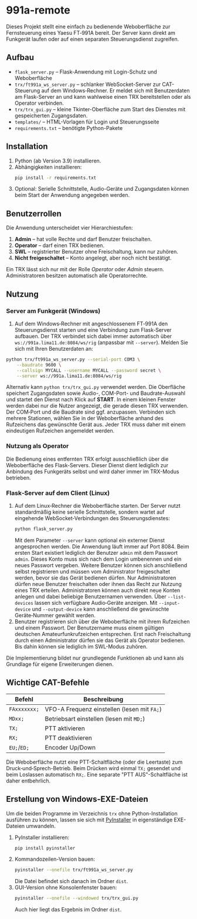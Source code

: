 # 991a-remote

Dieses Projekt stellt eine einfach zu bedienende Weboberfläche zur Fernsteuerung eines Yaesu FT‑991A bereit. Der Server kann direkt am Funkgerät laufen oder auf einen separaten Steuerungsdienst zugreifen.

## Aufbau

- `flask_server.py` – Flask-Anwendung mit Login-Schutz und Weboberfläche
- `trx/ft991a_ws_server.py` – schlanker WebSocket-Server zur CAT-Steuerung auf dem Windows‑Rechner. Er meldet sich mit Benutzerdaten am Flask-Server an und kann wahlweise einen TRX bereitstellen oder als Operator verbinden.
- `trx/trx_gui.py` – kleine Tkinter-Oberfläche zum Start des Dienstes mit gespeicherten Zugangsdaten.
- `templates/` – HTML-Vorlagen für Login und Steuerungsseite
- `requirements.txt` – benötigte Python-Pakete

## Installation

1. Python (ab Version 3.9) installieren.
2. Abhängigkeiten installieren:
   ```bash
   pip install -r requirements.txt
   ```
3. Optional: Serielle Schnittstelle, Audio-Geräte und Zugangsdaten können beim Start der Anwendung angegeben werden.

## Benutzerrollen

Die Anwendung unterscheidet vier Hierarchiestufen:

1. **Admin** – hat volle Rechte und darf Benutzer freischalten.
2. **Operator** – darf einen TRX bedienen.
3. **SWL** – registrierter Benutzer ohne Freischaltung, kann nur zuhören.
4. **Nicht freigeschaltet** – Konto angelegt, aber noch nicht bestätigt.

Ein TRX lässt sich nur mit der Rolle *Operator* oder *Admin* steuern.
Administratoren besitzen automatisch alle Operatorrechte.

## Nutzung

### Server am Funkgerät (Windows)

1. Auf dem Windows‑Rechner mit angeschlossenem FT‑991A den Steuerungsdienst starten und
   eine Verbindung zum Flask‑Server aufbauen. Der TRX verbindet sich dabei immer automatisch über
   `ws://991a.lima11.de:8084/ws/rig` (anpassbar mit `--server`). Melden Sie sich mit Ihren Benutzerdaten an:
 ```bash
python trx/ft991a_ws_server.py --serial-port COM3 \
     --baudrate 9600 \
     --callsign MYCALL --username MYCALL --password secret \
     --server ws://991a.lima11.de:8084/ws/rig
 ```
Alternativ kann `python trx/trx_gui.py` verwendet werden. Die Oberfläche
speichert Zugangsdaten sowie Audio-, COM-Port- und Baudrate-Auswahl und startet den
Dienst nach Klick auf **START**. In einem kleinen Fenster werden dabei nur
die Nutzer angezeigt, die gerade diesen TRX verwenden.
 Der COM‑Port und die Baudrate sind ggf. anzupassen. Verbinden sich mehrere Stationen, wählen Sie in der Weboberfläche anhand des Rufzeichens das gewünschte Gerät aus. Jeder TRX muss daher mit einem eindeutigen Rufzeichen angemeldet werden.

### Nutzung als Operator

Die Bedienung eines entfernten TRX erfolgt ausschließlich über die Weboberfläche
des Flask-Servers. Dieser Dienst dient lediglich zur Anbindung des
Funkgeräts selbst und wird daher immer im TRX-Modus betrieben.

### Flask‑Server auf dem Client (Linux)

1. Auf dem Linux‑Rechner die Weboberfläche starten. Der Server nutzt standardmäßig keine serielle Schnittstelle, sondern wartet auf eingehende WebSocket‑Verbindungen des Steuerungsdienstes:
   ```bash
   python flask_server.py
   ```
   Mit dem Parameter `--server` kann optional ein externer Dienst angesprochen werden. Die Anwendung läuft immer auf Port 8084.
   Beim ersten Start existiert lediglich der Benutzer `admin` mit dem Passwort `admin`. Dieses Konto muss sich nach dem Login umbenennen und ein neues Passwort vergeben.
    Weitere Benutzer können sich anschließend selbst registrieren und müssen vom Administrator freigeschaltet werden, bevor sie das Gerät bedienen dürfen.
    Nur Administratoren dürfen neue Benutzer freischalten oder ihnen das Recht zur Nutzung eines TRX erteilen. Administratoren können auch direkt neue Konten anlegen und dabei beliebige Benutzernamen verwenden.
   Über `--list-devices` lassen sich verfügbare Audio‑Geräte anzeigen. Mit
   `--input-device` und `--output-device` kann anschließend die gewünschte
   Geräte‑Nummer gewählt werden.
2. Benutzer registrieren sich über die Weboberfläche mit ihrem Rufzeichen und einem Passwort. Der Benutzername muss einem gültigen deutschen Amateurfunkrufzeichen entsprechen. Erst nach Freischaltung durch einen Administrator dürfen sie das Gerät als Operator bedienen. Bis dahin können sie lediglich im SWL-Modus zuhören.

Die Implementierung bildet nur grundlegende Funktionen ab und kann als Grundlage für eigene Erweiterungen dienen.

## Wichtige CAT-Befehle

| Befehl | Beschreibung |
| ------ | ------------ |
| `FAxxxxxxx;` | VFO-A Frequenz einstellen (lesen mit `FA;`) |
| `MDxx;` | Betriebsart einstellen (lesen mit `MD;`) |
| `TX;` | PTT aktivieren |
| `RX;` | PTT deaktivieren |
| `EU;`/`ED;` | Encoder Up/Down |

Die Weboberfläche nutzt eine PTT-Schaltfläche (oder die Leertaste) zum
Druck‑und‑Sprech-Betrieb. Beim Drücken wird einmal `TX;` gesendet und beim
Loslassen automatisch `RX;`. Eine separate "PTT AUS"-Schaltfläche ist daher
entbehrlich.

## Erstellung von Windows-EXE-Dateien

Um die beiden Programme im Verzeichnis `trx` ohne Python-Installation ausführen zu können, lassen sie sich mit [PyInstaller](https://pyinstaller.org/) in eigenständige EXE-Dateien umwandeln.

1. PyInstaller installieren:
   ```bash
   pip install pyinstaller
   ```
2. Kommandozeilen-Version bauen:
   ```bash
   pyinstaller --onefile trx/ft991a_ws_server.py
   ```
   Die Datei befindet sich danach im Ordner `dist`.
3. GUI-Version ohne Konsolenfenster bauen:
   ```bash
   pyinstaller --onefile --windowed trx/trx_gui.py
   ```
   Auch hier liegt das Ergebnis im Ordner `dist`.
